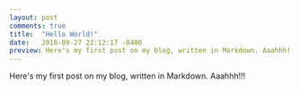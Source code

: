 ```yaml
---
layout: post
comments: true
title:  "Hello World!"
date:   2016-09-27 22:12:17 -0400
preview: Here's my first post on my blog, written in Markdown. Aaahhh!!!
---
```

Here's my first post on my blog, written in Markdown. Aaahhh!!!
